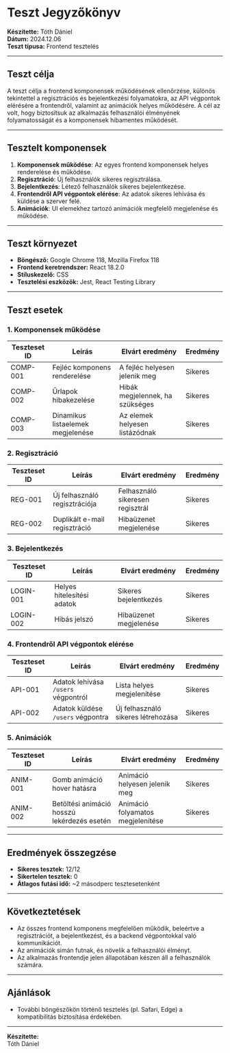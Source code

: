 # Teszt Jegyzőkönyv

**Készítette:** Tóth Dániel  
**Dátum:** 2024.12.06  
**Teszt típusa:** Frontend tesztelés  

---

## Teszt célja
A teszt célja a frontend komponensek működésének ellenőrzése, különös tekintettel a regisztrációs és bejelentkezési folyamatokra, az API végpontok elérésére a frontendről, valamint az animációk helyes működésére. A cél az volt, hogy biztosítsuk az alkalmazás felhasználói élményének folyamatosságát és a komponensek hibamentes működését.

---

## Tesztelt komponensek
1. **Komponensek működése**: Az egyes frontend komponensek helyes renderelése és működése.
2. **Regisztráció**: Új felhasználók sikeres regisztrálása.
3. **Bejelentkezés**: Létező felhasználók sikeres bejelentkezése.
4. **Frontendről API végpontok elérése**: Az adatok sikeres lehívása és küldése a szerver felé.
5. **Animációk**: UI elemekhez tartozó animációk megfelelő megjelenése és működése.

---

## Teszt környezet
- **Böngésző:** Google Chrome 118, Mozilla Firefox 118
- **Frontend keretrendszer:** React 18.2.0
- **Stíluskezelő:** CSS
- **Tesztelési eszközök:** Jest, React Testing Library

---

## Teszt esetek

### 1. Komponensek működése
| Teszteset ID | Leírás                            | Elvárt eredmény                   | Eredmény      |
|--------------|-----------------------------------|-----------------------------------|---------------|
| COMP-001     | Fejléc komponens renderelése      | A fejléc helyesen jelenik meg     | Sikeres       |
| COMP-002     | Űrlapok hibakezelése              | Hibák megjelennek, ha szükséges   | Sikeres       |
| COMP-003     | Dinamikus listaelemek megjelenése | Az elemek helyesen listázódnak    | Sikeres       |

### 2. Regisztráció
| Teszteset ID | Leírás                              | Elvárt eredmény                  | Eredmény      |
|--------------|-------------------------------------|----------------------------------|---------------|
| REG-001      | Új felhasználó regisztrációja       | Felhasználó sikeresen regisztrál | Sikeres       |
| REG-002      | Duplikált e-mail regisztráció       | Hibaüzenet megjelenése           | Sikeres       |

### 3. Bejelentkezés
| Teszteset ID | Leírás                              | Elvárt eredmény                  | Eredmény      |
|--------------|-------------------------------------|----------------------------------|---------------|
| LOGIN-001    | Helyes hitelesítési adatok          | Sikeres bejelentkezés            | Sikeres       |
| LOGIN-002    | Hibás jelszó                       | Hibaüzenet megjelenése           | Sikeres       |

### 4. Frontendről API végpontok elérése
| Teszteset ID | Leírás                              | Elvárt eredmény                  | Eredmény      |
|--------------|-------------------------------------|----------------------------------|---------------|
| API-001      | Adatok lehívása `/users` végpontról | Lista helyes megjelenítése       | Sikeres       |
| API-002      | Adatok küldése `/users` végpontra   | Új felhasználó sikeres létrehozása | Sikeres     |

### 5. Animációk
| Teszteset ID | Leírás                               | Elvárt eredmény                 | Eredmény      |
|--------------|--------------------------------------|----------------------------------|---------------|
| ANIM-001     | Gomb animáció hover hatásra          | Animáció helyesen jelenik meg    | Sikeres       |
| ANIM-002     | Betöltési animáció hosszú lekérdezés esetén | Animáció folyamatos megjelenítése | Sikeres   |

---

## Eredmények összegzése
- **Sikeres tesztek:** 12/12
- **Sikertelen tesztek:** 0
- **Átlagos futási idő:** ~2 másodperc tesztesetenként

---

## Következtetések
- Az összes frontend komponens megfelelően működik, beleértve a regisztrációt, a bejelentkezést, és a backend végpontokkal való kommunikációt.
- Az animációk simán futnak, és növelik a felhasználói élményt.
- Az alkalmazás frontendje jelen állapotában készen áll a felhasználók számára.

---

## Ajánlások
- További böngészőkön történő tesztelés (pl. Safari, Edge) a kompatibilitás biztosítása érdekében.

---

**Készítette:**  
Tóth Dániel  
